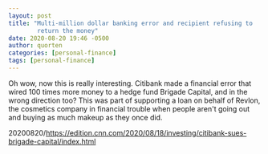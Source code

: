 ```yaml
---
layout: post
title: "Multi-million dollar banking error and recipient refusing to
        return the money"
date: 2020-08-20 19:46 -0500
author: quorten
categories: [personal-finance]
tags: [personal-finance]
---
```


Oh wow, now this is really interesting.  Citibank made a financial
error that wired 100 times more money to a hedge fund Brigade Capital,
and in the wrong direction too?  This was part of supporting a loan on
behalf of Revlon, the cosmetics company in financial trouble when
people aren't going out and buying as much makeup as they once did.

20200820/https://edition.cnn.com/2020/08/18/investing/citibank-sues-brigade-capital/index.html
